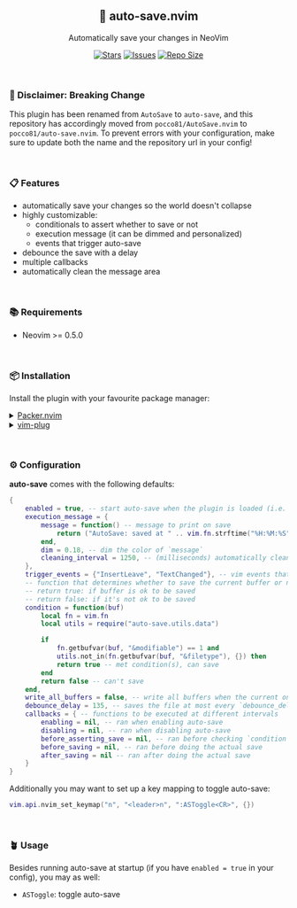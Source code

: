 <p align="center">
  <h2 align="center">🧶 auto-save.nvim</h2>
</p>

<p align="center">
	Automatically save your changes in NeoVim
</p>

<p align="center">
	<a href="https://github.com/Pocco81/auto-save.nvim/stargazers">
		<img alt="Stars" src="https://img.shields.io/github/stars/Pocco81/auto-save.nvim?style=for-the-badge&logo=starship&color=C9CBFF&logoColor=D9E0EE&labelColor=302D41"></a>
	<a href="https://github.com/Pocco81/auto-save.nvim/issues">
		<img alt="Issues" src="https://img.shields.io/github/issues/Pocco81/auto-save.nvim?style=for-the-badge&logo=bilibili&color=F5E0DC&logoColor=D9E0EE&labelColor=302D41"></a>
	<a href="https://github.com/Pocco81/auto-save.nvim">
		<img alt="Repo Size" src="https://img.shields.io/github/repo-size/Pocco81/auto-save.nvim?color=%23DDB6F2&label=SIZE&logo=codesandbox&style=for-the-badge&logoColor=D9E0EE&labelColor=302D41"/></a>
</p>

&nbsp;

### 📢 Disclaimer: Breaking Change

This plugin has been renamed from `AutoSave` to `auto-save`, and this repository has accordingly moved from `pocco81/AutoSave.nvim` to `pocco81/auto-save.nvim`. To prevent errors with your configuration, make sure to update both the name and the repository url in your config! 

&nbsp;

### 📋 Features

- automatically save your changes so the world doesn't collapse
- highly customizable:
	- conditionals to assert whether to save or not
	- execution message (it can be dimmed and personalized)
	- events that trigger auto-save
- debounce the save with a delay
- multiple callbacks
- automatically clean the message area

&nbsp;

### 📚 Requirements

-   Neovim >= 0.5.0

&nbsp;

### 📦 Installation

Install the plugin with your favourite package manager:

<details>
	<summary><a href="https://github.com/wbthomason/packer.nvim">Packer.nvim</a></summary>

```lua
use({
	"Pocco81/auto-save.nvim",
	config = function()
		 require("auto-save").setup {
			-- your config goes here
			-- or just leave it empty :)
		 }
	end,
})
```

</details>

<details>
	<summary><a href="https://github.com/junegunn/vim-plug">vim-plug</a></summary>

```vim
Plug 'Pocco81/auto-save.nvim'
lua << EOF
	require("auto-save").setup {
		-- your config goes here
		-- or just leave it empty :)
	}
EOF
```

</details>

&nbsp;

### ⚙️ Configuration

**auto-save** comes with the following defaults:

```lua
{
    enabled = true, -- start auto-save when the plugin is loaded (i.e. when your package manager loads it)
    execution_message = {
		message = function() -- message to print on save
			return ("AutoSave: saved at " .. vim.fn.strftime("%H:%M:%S"))
		end,
		dim = 0.18, -- dim the color of `message`
		cleaning_interval = 1250, -- (milliseconds) automatically clean MsgArea after displaying `message`. See :h MsgArea
	},
    trigger_events = {"InsertLeave", "TextChanged"}, -- vim events that trigger auto-save. See :h events
	-- function that determines whether to save the current buffer or not
	-- return true: if buffer is ok to be saved
	-- return false: if it's not ok to be saved
	condition = function(buf)
		local fn = vim.fn
		local utils = require("auto-save.utils.data")

		if
			fn.getbufvar(buf, "&modifiable") == 1 and
			utils.not_in(fn.getbufvar(buf, "&filetype"), {}) then
			return true -- met condition(s), can save
		end
		return false -- can't save
	end,
    write_all_buffers = false, -- write all buffers when the current one meets `condition`
    debounce_delay = 135, -- saves the file at most every `debounce_delay` milliseconds
	callbacks = { -- functions to be executed at different intervals
		enabling = nil, -- ran when enabling auto-save
		disabling = nil, -- ran when disabling auto-save
		before_asserting_save = nil, -- ran before checking `condition`
		before_saving = nil, -- ran before doing the actual save
		after_saving = nil -- ran after doing the actual save
	}
}
```

Additionally you may want to set up a key mapping to toggle auto-save:

```lua
vim.api.nvim_set_keymap("n", "<leader>n", ":ASToggle<CR>", {})
```

&nbsp;

### 🪴 Usage

Besides running auto-save at startup (if you have `enabled = true` in your config), you may as well:

- `ASToggle`: toggle auto-save

&nbsp;

<!-- vim: set ft=markdown: -->